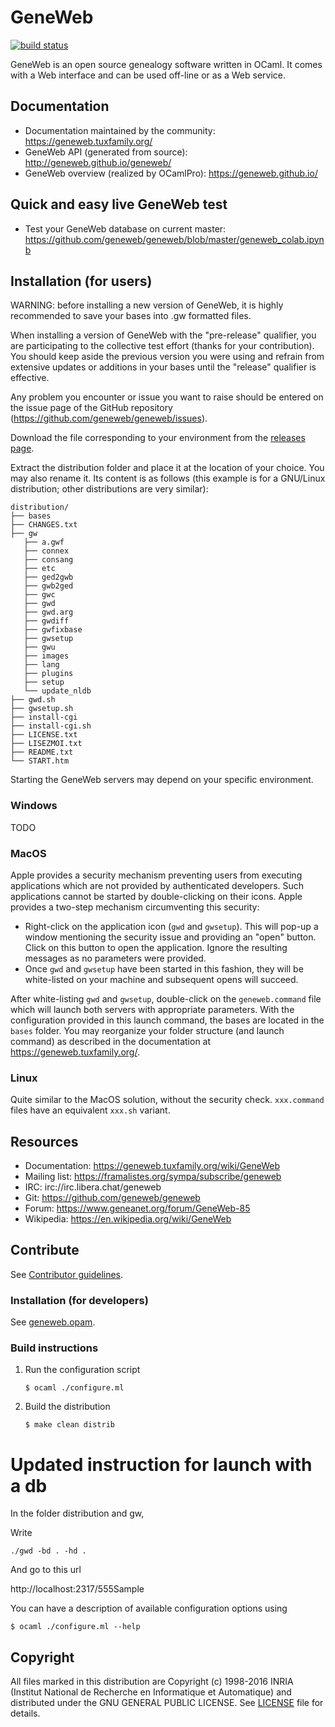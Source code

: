 # GeneWeb

[![build status](https://github.com/geneweb/geneweb/actions/workflows/ci.yml/badge.svg)](https://github.com/geneweb/geneweb/actions/workflows/ci.yml)

GeneWeb is an open source genealogy software written in OCaml. It comes
with a Web interface and can be used off-line or as a Web service.

## Documentation

- Documentation maintained by the community: https://geneweb.tuxfamily.org/
- GeneWeb API (generated from source): http://geneweb.github.io/geneweb/
- GeneWeb overview (realized by OCamlPro): https://geneweb.github.io/

## Quick and easy live GeneWeb test

- Test your GeneWeb database on current master: https://github.com/geneweb/geneweb/blob/master/geneweb_colab.ipynb

## Installation (for users)

WARNING: before installing a new version of GeneWeb, it is highly recommended to save
your bases into .gw formatted files.

When installing a version of GeneWeb with the "pre-release" qualifier, you are
participating to the collective test effort (thanks for your contribution). You should keep aside the previous version
you were using and refrain from extensive updates or additions in your bases
until the "release" qualifier is effective.

Any problem you encounter or issue you want to raise should be entered on the issue page
of the GitHub repository (https://github.com/geneweb/geneweb/issues).

Download the file corresponding to your environment from
the [releases page](https://github.com/geneweb/geneweb/releases).

Extract the distribution folder and place it at the location of your choice. You may also rename it.
Its content is as follows (this example is for a GNU/Linux distribution;
other distributions are very similar):

```
distribution/
├── bases
├── CHANGES.txt
├── gw
   ├── a.gwf
   ├── connex
   ├── consang
   ├── etc
   ├── ged2gwb
   ├── gwb2ged
   ├── gwc
   ├── gwd
   ├── gwd.arg
   ├── gwdiff
   ├── gwfixbase
   ├── gwsetup
   ├── gwu
   ├── images
   ├── lang
   ├── plugins
   ├── setup
   └── update_nldb
├── gwd.sh
├── gwsetup.sh
├── install-cgi
├── install-cgi.sh
├── LICENSE.txt
├── LISEZMOI.txt
├── README.txt
└── START.htm
```

Starting the GeneWeb servers may depend on your specific environment.

### Windows

TODO

### MacOS

Apple provides a security mechanism preventing users from executing applications
which are not provided by authenticated developers. Such applications cannot be started
by double-clicking on their icons.
Apple provides a two-step mechanism circumventing this security:

- Right-click on the application icon (`gwd` and `gwsetup`). This will pop-up a window
  mentioning the security issue and providing an "open" button. Click on this button to open
  the application. Ignore the resulting messages as no parameters were provided.
- Once `gwd` and `gwsetup` have been started in this fashion, they will be white-listed
  on your machine and subsequent opens will succeed.

After white-listing `gwd` and `gwsetup`, double-click on the `geneweb.command`
file which will launch both servers with appropriate parameters.
With the configuration provided in this launch command, the bases are located in
the `bases` folder.
You may reorganize your folder structure (and launch command) as described in the
documentation at https://geneweb.tuxfamily.org/.

### Linux

Quite similar to the MacOS solution, without the security check.
`xxx.command` files have an equivalent `xxx.sh` variant.

## Resources

- Documentation: https://geneweb.tuxfamily.org/wiki/GeneWeb
- Mailing list: https://framalistes.org/sympa/subscribe/geneweb
- IRC: irc://irc.libera.chat/geneweb
- Git: https://github.com/geneweb/geneweb
- Forum: https://www.geneanet.org/forum/GeneWeb-85
- Wikipedia: https://en.wikipedia.org/wiki/GeneWeb

## Contribute

See [Contributor guidelines](CONTRIBUTING.md).

### Installation (for developers)

See [geneweb.opam](./geneweb.opam).

### Build instructions

1. Run the configuration script
   ```
   $ ocaml ./configure.ml
   ```
2. Build the distribution
   ```
   $ make clean distrib
   ```

# Updated instruction for launch with a db

In the folder distribution and gw,

Write

```
./gwd -bd . -hd .
```

And go to this url

http://localhost:2317/555Sample

You can have a description of available configuration options using

```
$ ocaml ./configure.ml --help
```

## Copyright

All files marked in this distribution are Copyright (c) 1998-2016 INRIA
(Institut National de Recherche en Informatique et Automatique) and
distributed under the GNU GENERAL PUBLIC LICENSE. See [LICENSE](LICENSE) file
for details.
